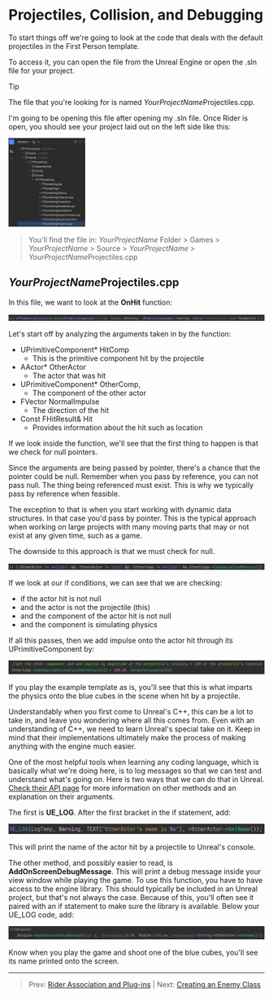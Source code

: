 # Projectiles, Collision, and Debugging
To start things off we're going to look at the code that deals with the default projectiles in the First Person template.

To access it, you can open the file from the Unreal Engine or open the .sln file for your project.

>[!TIP]
>The file that you're looking for is named *YourProjectName*Projectiles.cpp.

I'm going to be opening this file after opening my .sln file. Once Rider is open, you should see your project laid out on the left side like this:

<img height="30%" src="img.png" width="30%"/>

>You'll find the file in: *YourProjectName* Folder > Games >  *YourProjectName* > Source > *YourProjectName* > *YourProjectName*Projectiles.cpp 

## *YourProjectName*Projectiles.cpp 

In this file, we want to look at the **OnHit** function:

![img_1.png](img_1.png)

Let's start off by analyzing the arguments taken in by the function:
* UPrimitiveComponent* HitComp
  * This is the primitive component hit by the projectile
* AActor* OtherActor
  * The actor that was hit
* UPrimitiveComponent* OtherComp,
  * The component of the other actor
* FVector NormalImpulse
  * The direction of the hit
* Const FHitResult& Hit
  * Provides information about the hit such as location

If we look inside the function, we'll see that the first thing to happen is that we check for null pointers.

Since the arguments are being passed by pointer, there's a chance that the pointer could be null.
Remember when you pass by reference, you can not pass null. The thing being referenced must exist. This is why we typically pass by reference when feasible.

The exception to that is when you start working with dynamic data structures. In that case you'd pass by pointer.
This is the typical approach when working on large projects with many moving parts that may or not exist at any given time, such as a game.

The downside to this approach is that we must check for null.

![img_2.png](img_2.png)

If we look at our if conditions, we can see that we are checking:
* if the actor hit is not null
* and the actor is not the projectile (this)
* and the component of the actor hit is not null
* and the component is simulating physics

If all this passes, then we add impulse onto the actor hit through its UPrimitiveComponent by:

![img_3.png](img_3.png)

If you play the example template as is, you'll see that this is what imparts the physics onto the blue cubes in the scene when hit by a projectile.

Understandably when you first come to Unreal's C++, this can be a lot to take in, and leave you wondering where all this comes from. Even with an understanding of C++, we need to learn Unreal's special take on it. Keep in mind that their implementations ultimately make the process of making anything with the engine much easier.

One of the most helpful tools when learning any coding language, which is basically what we're doing here, is to log messages so that we can test and understand what's going on.
Here is two ways that we can do that in Unreal. [Check their API page](https://dev.epicgames.com/documentation/en-us/unreal-engine/logging-in-unreal-engine) for more information on other methods and an explanation on their arguments.

The first is **UE_LOG**. After the first bracket in the if statement, add:

![img_4.png](img_4.png)

This will print the name of the actor hit by a projectile to Unreal's console.

The other method, and possibly easier to read, is **AddOnScreenDebugMessage**. This will print a debug message inside your view window while playing the game. To use this function, you have to have access to the engine library. This should typically be included in an Unreal project, but that's not always the case. Because of this, you'll often see it paired with an if statement to make sure the library is available.
Below your UE_LOG code, add:

![img_5.png](img_5.png)

Know when you play the game and shoot one of the blue cubes, you'll see its name printed onto the screen.

---
>Prev: [Rider Association and Plug-ins](/02_Rider/RIDER.md) | Next: [Creating an Enemy Class](/04_EnemyClass/ENEMYCLASS.md)
